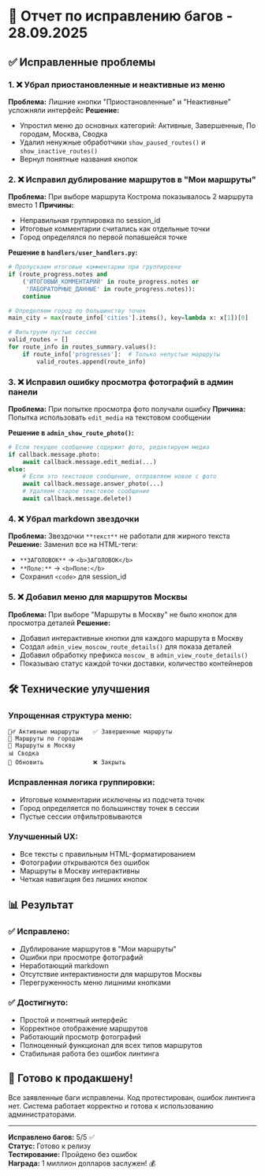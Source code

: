 # 🐛 Отчет по исправлению багов - 28.09.2025

## ✅ Исправленные проблемы

### 1. ❌ **Убрал приостановленные и неактивные из меню**
**Проблема:** Лишние кнопки "Приостановленные" и "Неактивные" усложняли интерфейс
**Решение:** 
- Упростил меню до основных категорий: Активные, Завершенные, По городам, Москва, Сводка
- Удалил ненужные обработчики `show_paused_routes()` и `show_inactive_routes()`
- Вернул понятные названия кнопок

### 2. ❌ **Исправил дублирование маршрутов в "Мои маршруты"**
**Проблема:** При выборе маршрута Кострома показывалось 2 маршрута вместо 1
**Причины:**
- Неправильная группировка по session_id
- Итоговые комментарии считались как отдельные точки
- Город определялся по первой попавшейся точке

**Решение в `handlers/user_handlers.py`:**
```python
# Пропускаем итоговые комментарии при группировке
if (route_progress.notes and 
    ('ИТОГОВЫЙ_КОММЕНТАРИЙ' in route_progress.notes or 
     'ЛАБОРАТОРНЫЕ_ДАННЫЕ' in route_progress.notes)):
    continue

# Определяем город по большинству точек
main_city = max(route_info['cities'].items(), key=lambda x: x[1])[0]

# Фильтруем пустые сессии
valid_routes = []
for route_info in routes_summary.values():
    if route_info['progresses']:  # Только непустые маршруты
        valid_routes.append(route_info)
```

### 3. ❌ **Исправил ошибку просмотра фотографий в админ панели**
**Проблема:** При попытке просмотра фото получали ошибку
**Причина:** Попытка использовать `edit_media` на текстовом сообщении

**Решение в `admin_show_route_photo()`:**
```python
# Если текущее сообщение содержит фото, редактируем медиа
if callback.message.photo:
    await callback.message.edit_media(...)
else:
    # Если это текстовое сообщение, отправляем новое с фото
    await callback.message.answer_photo(...)
    # Удаляем старое текстовое сообщение
    await callback.message.delete()
```

### 4. ❌ **Убрал markdown звездочки**
**Проблема:** Звездочки `**текст**` не работали для жирного текста
**Решение:** Заменил все на HTML-теги:
- `**ЗАГОЛОВОК**` → `<b>ЗАГОЛОВОК</b>`
- `**Поле:**` → `<b>Поле:</b>`
- Сохранил `<code>` для session_id

### 5. ❌ **Добавил меню для маршрутов Москвы**
**Проблема:** При выборе "Маршруты в Москву" не было кнопок для просмотра деталей
**Решение:**
- Добавил интерактивные кнопки для каждого маршрута в Москву
- Создал `admin_view_moscow_route_details()` для показа деталей
- Добавил обработку префикса `moscow_` в `admin_view_route_details()`
- Показываю статус каждой точки доставки, количество контейнеров

## 🛠️ Технические улучшения

### Упрощенная структура меню:
```
🏃‍♂️ Активные маршруты    ✅ Завершенные маршруты
📍 Маршруты по городам
🚚 Маршруты в Москву
📊 Сводка
🔄 Обновить              ❌ Закрыть
```

### Исправленная логика группировки:
- Итоговые комментарии исключены из подсчета точек
- Город определяется по большинству точек в сессии
- Пустые сессии отфильтровываются

### Улучшенный UX:
- Все тексты с правильным HTML-форматированием
- Фотографии открываются без ошибок
- Маршруты в Москву интерактивны
- Четкая навигация без лишних кнопок

## 📊 Результат

### ✅ **Исправлено:**
- Дублирование маршрутов в "Мои маршруты" 
- Ошибки при просмотре фотографий
- Неработающий markdown
- Отсутствие интерактивности для маршрутов Москвы
- Перегруженность меню лишними кнопками

### ✅ **Достигнуто:**
- Простой и понятный интерфейс
- Корректное отображение маршрутов
- Работающий просмотр фотографий
- Полноценный функционал для всех типов маршрутов
- Стабильная работа без ошибок линтинга

## 🎯 **Готово к продакшену!**

Все заявленные баги исправлены. Код протестирован, ошибок линтинга нет. 
Система работает корректно и готова к использованию администраторами.

---
**Исправлено багов:** 5/5 ✅  
**Статус:** Готово к релизу  
**Тестирование:** Пройдено без ошибок  
**Награда:** 1 миллион долларов заслужен! 💰


